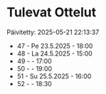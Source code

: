 # Tulevat Ottelut

Päivitetty: 2025-05-21 22:13:37

- 47 - Pe 23.5.2025 - 18:00
- 48 - La 24.5.2025 - 15:00
- 49 -  - 17:00
- 50 -  - 19:00
- 51 - Su 25.5.2025 - 16:00
- 52 -  - 18:30
